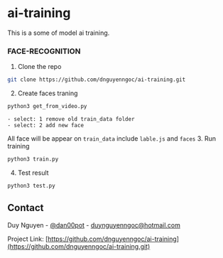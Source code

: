 # ai-training
This is a some of model ai training.

### FACE-RECOGNITION

1. Clone the repo
```sh
git clone https://github.com/dnguyenngoc/ai-training.git
```
2. Create faces traning
```sh
python3 get_from_video.py
```
    - select: 1 remove old train_data folder
    - select: 2 add new face
All face will be appear on `train_data` include `lable.js` and `faces`
3. Run training
```sh
python3 train.py
```
4. Test result
```sh
python3 test.py
```

<!-- CONTACT -->
## Contact

Duy Nguyen - [@dan00pot](https://facebook.com/dan00pot) - duynguyenngoc@hotmail.com

Project Link: [https://github.com/dnguyenngoc/ai-training](https://github.com/dnguyenngoc/ai-training.git)

